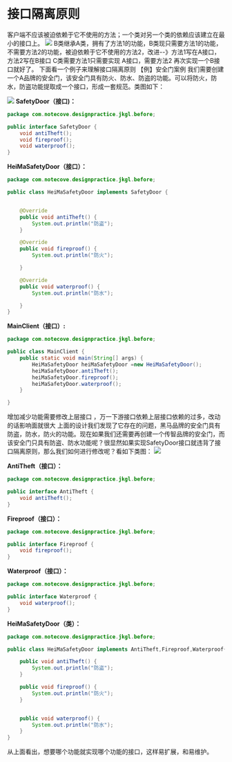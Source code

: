 #  接口隔离原则

客户端不应该被迫依赖于它不使用的方法；一个类对另一个类的依赖应该建立在最小的接口上。
![](https://raw.gitmirror.com/KwFruit/basic-picture-service/note-v1.0.0/img/202309121130509.png)
       B类继承A类，拥有了方法1的功能，B类现只需要方法1的功能，不需要方法2的功能，被迫依赖于它不使用的方法2，改进--》方法1写在A接口，方法2写在B接口 C类需要方法1只需要实现 A接口，需要方法2 再次实现一个B接口就好了。
下面看一个例子来理解接口隔离原则
【例】安全门案例
我们需要创建一个A品牌的安全门，该安全门具有防火、防水、防盗的功能。可以将防火，防水，防盗功能提取成一个接口，形成一套规范。类图如下：

![](https://raw.gitmirror.com/KwFruit/basic-picture-service/note-v1.0.0/img/202309121447450.png)
**SafetyDoor（接口)：**

```java
package com.notecove.designpractice.jkgl.before;

public interface SafetyDoor {
    void antiTheft();
    void fireproof();
    void waterproof();
}

```
**HeiMaSafetyDoor（接口）：**

```java
package com.notecove.designpractice.jkgl.before;

public class HeiMaSafetyDoor implements SafetyDoor {


    @Override
    public void antiTheft() {
        System.out.println("防盗");
    }

    @Override
    public void fireproof() {
        System.out.println("防火");

    }

    @Override
    public void waterproof() {
        System.out.println("防水");

    }
}

```
**MainClient（接口）:**
```java
package com.notecove.designpractice.jkgl.before;

public class MainClient {
    public static void main(String[] args) {
        HeiMaSafetyDoor heiMaSafetyDoor =new HeiMaSafetyDoor();
        heiMaSafetyDoor.antiTheft();
        heiMaSafetyDoor.fireproof();
        heiMaSafetyDoor.waterproof();
    }

}

```
增加减少功能需要修改上层接口 ，万一下游接口依赖上层接口依赖的过多，改动的话影响面就很大
上面的设计我们发现了它存在的问题，黑马品牌的安全门具有防盗，防水，防火的功能。现在如果我们还需要再创建一个传智品牌的安全门，而该安全门只具有防盗、防水功能呢？很显然如果实现SafetyDoor接口就违背了接口隔离原则，那么我们如何进行修改呢？看如下类图：
![](https://raw.gitmirror.com/KwFruit/basic-picture-service/note-v1.0.0/img/202309121451499.png)

**AntiTheft（接口）：**
```java
package com.notecove.designpractice.jkgl.before;

public interface AntiTheft {
    void antiTheft();
}

```
**Fireproof（接口）：**
```java
package com.notecove.designpractice.jkgl.before;

public interface Fireproof {
    void fireproof();
}

```
**Waterproof（接口）：**
```java
package com.notecove.designpractice.jkgl.before;

public interface Waterproof {
    void waterproof();
}

```
**HeiMaSafetyDoor（类）：**
```java
package com.notecove.designpractice.jkgl.before;

public class HeiMaSafetyDoor implements AntiTheft,Fireproof,Waterproof{

    public void antiTheft() {
        System.out.println("防盗");
    }

    public void fireproof() {
        System.out.println("防火");
    }


    public void waterproof() {
        System.out.println("防水");
    }
}

```
从上面看出，想要哪个功能就实现哪个功能的接口，这样易扩展，和易维护。

